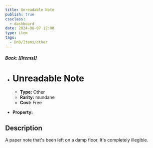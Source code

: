 ```yaml
---
title: Unreadable Note
publish: true
cssclass:
  - dashboard
date: 2024-06-07 12:00
type: item
tags:
  - DnD/Items/other
---
```


##### Back: [[Items]]

- # Unreadable Note

    - **Type:** Other
    - **Rarity:** mundane
    - **Cost:** Free
- **Property:** 



## Description 

A paper note that's been left on a damp floor. It's completely illegible.
